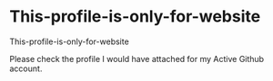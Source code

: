 # This-profile-is-only-for-website
This-profile-is-only-for-website

Please check the profile I would have attached for my Active Github account. 
